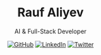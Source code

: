 <div align="center">
  <h1>Rauf Aliyev</h1>
  <p>AI & Full-Stack Developer</p>
  <div class="badge-container">
    <a href="https://github.com/raufA1" target="_blank" class="badge-item"><img src="https://img.shields.io/badge/GitHub-181717?style=for-the-badge&logo=github&logoColor=white" alt="GitHub"/></a>
    <a href="https://linkedin.com/in/your-username" target="_blank" class="badge-item"><img src="https://img.shields.io/badge/LinkedIn-0A66C2?style=for-the-badge&logo=linkedin&logoColor=white" alt="LinkedIn"/></a>
    <a href="https://twitter.com/your-username" target="_blank" class="badge-item"><img src="https://img.shields.io/badge/Twitter-1DA1F2?style=for-the-badge&logo=twitter&logoColor=white" alt="Twitter"/></a>
  </div>
</div>